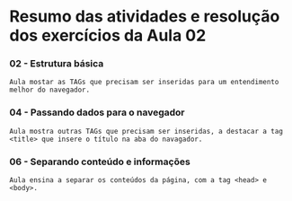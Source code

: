 # Resumo das atividades e resolução dos exercícios da Aula 02 #

### 02 - Estrutura básica ###
    Aula mostar as TAGs que precisam ser inseridas para um entendimento melhor do navegador.


### 04 - Passando dados para o navegador ###
    Aula mostra outras TAGs que precisam ser inseridas, a destacar a tag <title> que insere o título na aba do navagador.


### 06 - Separando conteúdo e informações ###
    Aula ensina a separar os conteúdos da página, com a tag <head> e <body>.